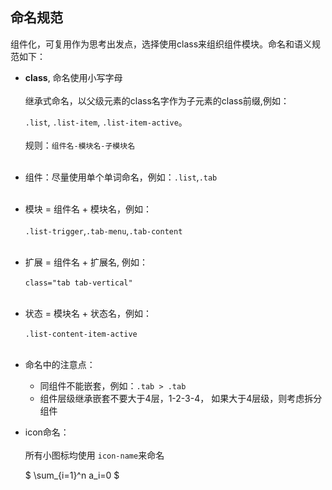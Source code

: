 ## 命名规范
组件化，可复用作为思考出发点，选择使用class来组织组件模块。命名和语义规范如下：

* **class**, 命名使用小写字母 <br/><br/>
  继承式命名，以父级元素的class名字作为子元素的class前缀,例如：
  
  `.list`, `.list-item`, `.list-item-active`。<br/><br/>
  规则：`组件名-模块名-子模块名`<br/><br/>
  
  
* 组件：尽量使用单个单词命名，例如：`.list`,`.tab`<br/><br/>

* 模块 = 组件名 + 模块名，例如：<br/><br/>
  `.list-trigger`,`.tab-menu`,`.tab-content`<br/><br/>
  
* 扩展 = 组件名 + 扩展名, 例如：<br/><br/>
  `class="tab tab-vertical"`<br/><br/>

* 状态 = 模块名 + 状态名，例如：<br/><br/>
  `.list-content-item-active`<br/><br/>
  
* 命名中的注意点：
  * 同组件不能嵌套，例如：`.tab > .tab`
  * 组件层级继承嵌套不要大于4层，1-2-3-4， 如果大于4层级，则考虑拆分组件
  
* icon命名：<br/><br/>
  所有小图标均使用 `icon-name`来命名
  
  $ \sum_{i=1}^n a_i=0 $